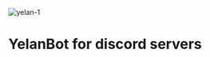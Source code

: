 ![yelan-1](https://github.com/f-mohamed-abdullah/YelanBot/assets/115330277/26d1134c-478d-45ff-afbe-1c76d5210f87)

# YelanBot for discord servers

